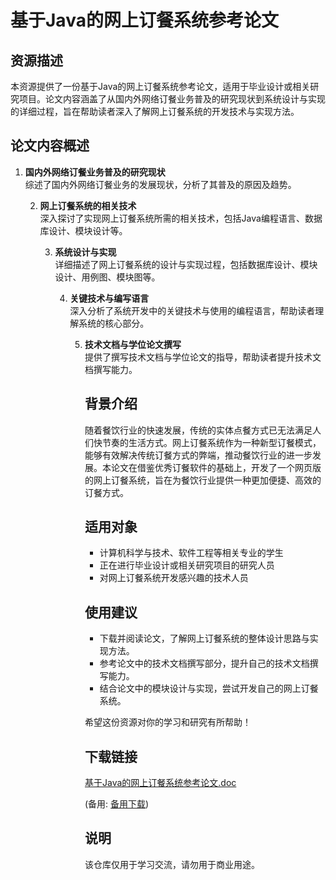 # 基于Java的网上订餐系统参考论文

## 资源描述

本资源提供了一份基于Java的网上订餐系统参考论文，适用于毕业设计或相关研究项目。论文内容涵盖了从国内外网络订餐业务普及的研究现状到系统设计与实现的详细过程，旨在帮助读者深入了解网上订餐系统的开发技术与实现方法。

## 论文内容概述

1. **国内外网络订餐业务普及的研究现状**  
   综述了国内外网络订餐业务的发展现状，分析了其普及的原因及趋势。

   2. **网上订餐系统的相关技术**  
      深入探讨了实现网上订餐系统所需的相关技术，包括Java编程语言、数据库设计、模块设计等。

      3. **系统设计与实现**  
         详细描述了网上订餐系统的设计与实现过程，包括数据库设计、模块设计、用例图、模块图等。

         4. **关键技术与编写语言**  
            深入分析了系统开发中的关键技术与使用的编程语言，帮助读者理解系统的核心部分。

            5. **技术文档与学位论文撰写**  
               提供了撰写技术文档与学位论文的指导，帮助读者提升技术文档撰写能力。

               ## 背景介绍

               随着餐饮行业的快速发展，传统的实体点餐方式已无法满足人们快节奏的生活方式。网上订餐系统作为一种新型订餐模式，能够有效解决传统订餐方式的弊端，推动餐饮行业的进一步发展。本论文在借鉴优秀订餐软件的基础上，开发了一个网页版的网上订餐系统，旨在为餐饮行业提供一种更加便捷、高效的订餐方式。

               ## 适用对象

               - 计算机科学与技术、软件工程等相关专业的学生
               - 正在进行毕业设计或相关研究项目的研究人员
               - 对网上订餐系统开发感兴趣的技术人员

               ## 使用建议

               - 下载并阅读论文，了解网上订餐系统的整体设计思路与实现方法。
               - 参考论文中的技术文档撰写部分，提升自己的技术文档撰写能力。
               - 结合论文中的模块设计与实现，尝试开发自己的网上订餐系统。

               希望这份资源对你的学习和研究有所帮助！

               ## 下载链接
               [基于Java的网上订餐系统参考论文.doc](https://pan.quark.cn/s/6063ffffc503) 

               (备用: [备用下载](https://pan.baidu.com/s/18YPZeor4cQIkXU3lcz9w-g?pwd=1234))

               ## 说明

               该仓库仅用于学习交流，请勿用于商业用途。
